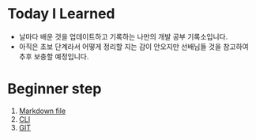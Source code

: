 # Today I Learned

- 날마다 배운 것을 업데이트하고 기록하는 나만의 개발 공부 기록소입니다.
- 아직은 초보 단계라서 어떻게 정리할 지는 감이 안오지만 선배님들 것을 참고하여
  추후 보충할 예정입니다.



# Beginner step

1. [Markdown file](https://github.com/niinp28/TIL/blob/master/studying_git/about_md.md)
2. [CLI](https://github.com/niinp28/TIL/blob/master/studying_git/about_CLI.md)
3. [GIT](https://github.com/niinp28/TIL/blob/master/studying_git/git.md)

